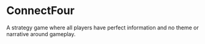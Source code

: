 # ConnectFour
A strategy game where all players have perfect information and no theme or narrative around gameplay.
